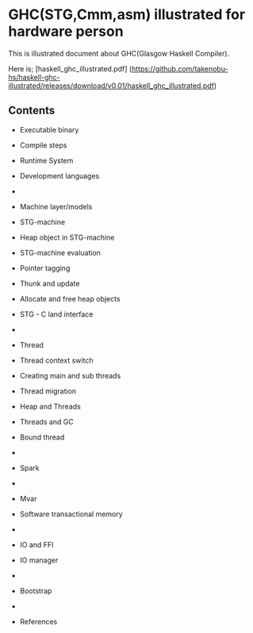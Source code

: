 GHC(STG,Cmm,asm) illustrated for hardware person
================================================

This is illustrated document about GHC(Glasgow Haskell Compiler).

Here is; [haskell_ghc_illustrated.pdf]
(https://github.com/takenobu-hs/haskell-ghc-illustrated/releases/download/v0.01/haskell_ghc_illustrated.pdf)


Contents
--------

- Executable binary
- Compile steps
- Runtime System
- Development languages

-
- Machine layer/models
- STG-machine
- Heap object in STG-machine
- STG-machine evaluation
- Pointer tagging
- Thunk and update
- Allocate and free heap objects
- STG - C land interface

-
- Thread
- Thread context switch
- Creating main and sub threads
- Thread migration
- Heap and Threads
- Threads and GC
- Bound thread

-
- Spark

-
- Mvar
- Software transactional memory

-
- IO and FFI
- IO manager

-
- Bootstrap
 
-
- References




